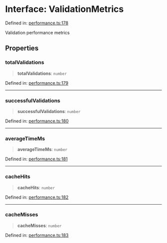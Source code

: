 # Interface: ValidationMetrics

Defined in: [performance.ts:178](https://github.com/Nick2bad4u/dnsValidator/blob/main/src/performance.ts#L178)

Validation performance metrics

## Properties

### totalValidations

> **totalValidations**: `number`

Defined in: [performance.ts:179](https://github.com/Nick2bad4u/dnsValidator/blob/main/src/performance.ts#L179)

***

### successfulValidations

> **successfulValidations**: `number`

Defined in: [performance.ts:180](https://github.com/Nick2bad4u/dnsValidator/blob/main/src/performance.ts#L180)

***

### averageTimeMs

> **averageTimeMs**: `number`

Defined in: [performance.ts:181](https://github.com/Nick2bad4u/dnsValidator/blob/main/src/performance.ts#L181)

***

### cacheHits

> **cacheHits**: `number`

Defined in: [performance.ts:182](https://github.com/Nick2bad4u/dnsValidator/blob/main/src/performance.ts#L182)

***

### cacheMisses

> **cacheMisses**: `number`

Defined in: [performance.ts:183](https://github.com/Nick2bad4u/dnsValidator/blob/main/src/performance.ts#L183)
